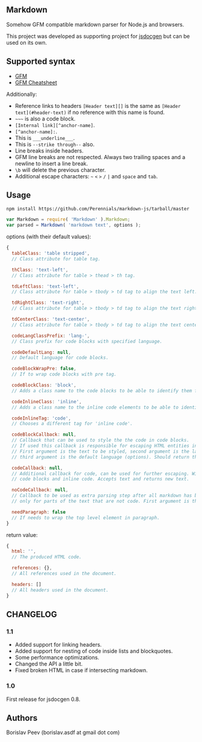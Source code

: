 Markdown
--------
Somehow GFM compatible markdown parser for Node.js and browsers.

This project was developed as supporting project for [jsdocgen](https://github.com/Perennials/jsdocgen) but can be used on its own.


Supported syntax
----------------
- [GFM](https://help.github.com/articles/github-flavored-markdown)
- [GFM Cheatsheet](https://github.com/adam-p/markdown-here/wiki/Markdown-Cheatsheet)

Additionally:
- Reference links to headers `[Header text][]` is the same as
  `[Header text](#header-text)` if no reference with this name is found.
- `~~~` is also a code block.
- `[Internal link][^anchor-name]`.
- `[^anchor-name]:`.
- This is `___underline___`.
- This is `--strike through--` also.
- Line breaks inside headers.
- GFM line breaks are not respected.
  Always two trailing spaces and a newline to insert a line break.
- `\b` will delete the previous character.
- Additional escape characters: `~` `<` `>` `/` `|` and `space` and `tab`.


Usage
-----

```
npm install https://github.com/Perennials/markdown-js/tarball/master
```

```javascript
var Markdown = require( 'Markdown' ).Markdown;
var parsed = Markdown( 'markdown text', options );
```

options (with their default values):
```javascript
{
  tableClass: 'table stripped',
  // Class attribute for table tag.

  thClass: 'text-left',
  // Class attribute for table > thead > th tag.

  tdLeftClass: 'text-left',
  // Class attribute for table > tbody > td tag to align the text left.

  tdRightClass: 'text-right',
  // Class attribute for table > tbody > td tag to align the text right.

  tdCenterClass: 'text-center',
  // Class attribute for table > tbody > td tag to align the text center.

  codeLangClassPrefix: 'lang-',
  // Class prefix for code blocks with specified language.

  codeDefaultLang: null,
  // Default language for code blocks.

  codeBlockWrapPre: false,
  // If to wrap code blocks with pre tag.

  codeBlockClass: 'block',
  // Adds a class name to the code blocks to be able to identify them from inline code.

  codeInlineClass: 'inline',
  // Adds a class name to the inline code elements to be able to identify them from code blocks.

  codeInlineTag: 'code',
  // Chooses a different tag for 'inline code'.

  codeBlockCallback: null,
  // Callback that can be used to style the the code in code blocks.
  // If used this callback is responsible for escaping HTML entities inside the block.
  // First argument is the text to be styled, second argument is the language of the text (if any),
  // third argument is the default language (options). Should return the new HTML.

  codeCallback: null,
  // Additional callback for code, can be used for further escaping. Will be called for both
  // code blocks and inline code. Accepts text and returns new text.

  noCodeCallback: null,
  // Callback to be used as extra parsing step after all markdown has been parsed. Will be executed
  // only for parts of the text that are not code. First argument is the text. Should return text.

  needParagraph: false
  // If needs to wrap the top level element in paragraph.
}
```

return value:
```javascript
{
  html: '',
  // The produced HTML code.

  references: {},
  // All references used in the document.

  headers: []
  // All headers used in the document.
}
```


CHANGELOG
---------

### 1.1
- Added support for linking headers.
- Added support for nesting of code inside lists and blockquotes.
- Some performance optimizations.
- Changed the API a little bit.
- Fixed broken HTML in case if intersecting markdown.

### 1.0
First release for jsdocgen 0.8.



Authors
-------
Borislav Peev (borislav.asdf at gmail dot com)
